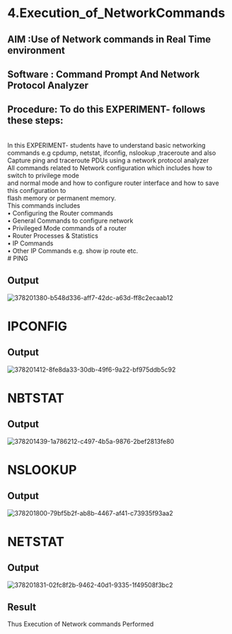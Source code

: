 # 4.Execution_of_NetworkCommands
## AIM :Use of Network commands in Real Time environment
## Software : Command Prompt And Network Protocol Analyzer
## Procedure: To do this EXPERIMENT- follows these steps:
<BR>
In this EXPERIMENT- students have to understand basic networking commands e.g cpdump, netstat, ifconfig, nslookup ,traceroute and also Capture ping and traceroute PDUs using a network protocol analyzer 
<BR>
All commands related to Network configuration which includes how to switch to privilege mode
<BR>
and normal mode and how to configure router interface and how to save this configuration to
<BR>
flash memory or permanent memory.
<BR>
This commands includes
<BR>
• Configuring the Router commands
<BR>
• General Commands to configure network
<BR>
• Privileged Mode commands of a router 
<BR>
• Router Processes & Statistics
<BR>
• IP Commands
<BR>
• Other IP Commands e.g. show ip route etc.
<BR>
# PING


## Output
![378201380-b548d336-aff7-42dc-a63d-ff8c2ecaab12](https://github.com/user-attachments/assets/ad81b70c-dc95-436a-86a2-531f08ad313f)
# IPCONFIG
## Output
![378201412-8fe8da33-30db-49f6-9a22-bf975ddb5c92](https://github.com/user-attachments/assets/aac42156-672b-42ba-8018-6ec3c34d19e3)
# NBTSTAT
## Output
![378201439-1a786212-c497-4b5a-9876-2bef2813fe80](https://github.com/user-attachments/assets/c51e63e6-dbe8-49d2-942b-886d241da42d)
# NSLOOKUP
## Output
![378201800-79bf5b2f-ab8b-4467-af41-c73935f93aa2](https://github.com/user-attachments/assets/5f48068e-cc18-45c7-b70f-014c732af270)
# NETSTAT
## Output
![378201831-02fc8f2b-9462-40d1-9335-1f49508f3bc2](https://github.com/user-attachments/assets/30a9da32-63cd-413f-abfd-6fc79262cc0d)

## Result
Thus Execution of Network commands Performed 

